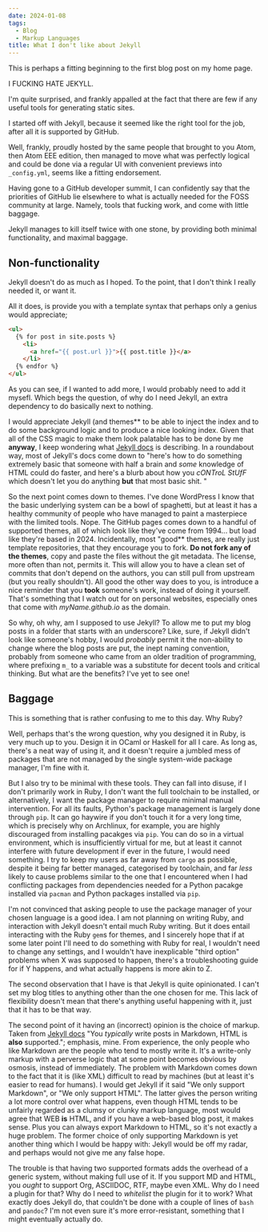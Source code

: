 ```yaml
---
date: 2024-01-08
tags:
  - Blog
  - Markup Languages
title: What I don't like about Jekyll
---
```


This is perhaps a fitting beginning to the first blog post on my home page.

I FUCKING HATE JEKYLL.

I'm quite surprised, and frankly appalled at the fact that there are few if any useful tools for generating static sites.

I started off with Jekyll, because it seemed like the right tool for the job, after all it is supported by GitHub.

Well, frankly, proudly hosted by the same people that brought to you Atom, then Atom EEE edition, then managed to move what was perfectly logical and could be done via a regular UI with convenient previews into `_config.yml`, seems like a fitting endorsement.

Having gone to a GitHub developer summit, I can confidently say that the priorities of GitHub lie elsewhere to what is actually needed for the FOSS community at large. Namely, tools that fucking work, and come with little baggage.

Jekyll manages to kill itself twice with one stone, by providing both minimal functionality, and maximal baggage.

## Non-functionality

Jekyll doesn't do as much as I hoped. To the point, that I don't think I really needed it, or want it.

All it does, is provide you with a template syntax that perhaps only a genius would appreciate;
```html
<ul>
  {% for post in site.posts %}
	<li>
	  <a href="{{ post.url }}">{{ post.title }}</a>
	</li>
  {% endfor %}
</ul>
```

As you can see, if I wanted to add more, I would probably need to add it mysefl. Which begs the question, of why do I need Jekyll, an extra dependency to do basically next to nothing.

I would appreciate Jekyll (and themes** to be able to inject the index and to do some background logic and to produce a nice looking index. Given that all of the CSS magic to make them look palatable has to be done by me **anyway**, I keep wondering what [Jekyll docs](https://jekyllrb.com/docs/posts/) is describing.  In a roundabout way, most of Jekyll's docs come down to "here's how to do something extremely basic that someone with half a brain and *some* knowledge of HTML could do faster, and here's a blurb about how you *cONTroL StUfF* which doesn't let you do anything **but** that most basic shit. "

So the next point comes down to themes. I've done WordPress I know that the basic underlying system can be a bowl of spaghetti, but at least it has a healthy community of people who have managed to paint a masterpiece with the limited tools. Nope. The GitHub pages comes down to a handful of supported themes, all of which look like they've come from 1994... but load like they're based in 2024. Incidentally, most "good** themes, are really just template repositories, that they encourage you to fork. **Do not fork any of the themes**, copy and paste the files without the git metadata. The license, more often than not, permits it. This will allow you to have a clean set of commits that don't depend on the authors, you can still pull from upstream (but you really shouldn't). All good the other way does to you, is introduce a nice reminder that you **took** someone's work, instead of doing it yourself. That's something that I watch out for on personal websites, especially ones that come with *myName.github.io* as the domain.

So why, oh why, am I supposed to use Jekyll? To allow me to put my blog posts in a folder that starts with an underscore? Like, sure, if Jekyll didn't look like someone's hobby, I would *probably* permit it the non-ability to change where the blog posts are put, the inept naming convention, probably from someone who came from an older tradition of programming, where prefixing `m_` to a variable was a substitute for decent tools and critical thinking. But what are the benefits? I've yet to see one!

## Baggage

This is something that is rather confusing to me to this day. Why Ruby?

Well, perhaps that's the wrong question, why you designed it in Ruby, is very much up to you. Design it in OCaml or Haskell for all I care. As long as, there's a neat way of using it, and it doesn't require a jumbled mess of packages that are not managed by the single system-wide package manager, I'm fine with it.

But I also try to be minimal with these tools. They can fall into disuse, if I don't primarily work in Ruby, I don't want the full toolchain to be installed, or alternatively, I want the package manager to require minimal manual intervention. For all its faults, Python's package management is largely done through `pip`. It can go haywire if you don't touch it for a very long time, which is precisely why on Archlinux, for example, you are highly discouraged from installing pacakges via `pip`. You can do so in a virtual environment, which is insufficiently virtual for me, but at least it cannot interfere with future development if ever in the future, I would need something. I try to keep my users as far away from `cargo` as possible, despite it being far better managed, categorised by toolchain, and far *less* likely to cause problems similar to the one that I encountered when I had conflicting packages from dependencies needed for a Python pacakge installed via `pacman` and Python packages installed via `pip`.

I'm not convinced that asking people to use the package manager of your chosen language is a good idea. I am not planning on writing Ruby, and interaction with Jekyll doesn't entail much Ruby writing. But it does entail interacting with the Ruby `gem`s for themes, and I sincerely hope that if at some later point I'll need to do something with Ruby for real, I wouldn't need to change any settings, and I wouldn't have inexplicable "third option" problems when X was supposed to happen, there's a troubleshooting guide for if Y happens, and what actually happens is more akin to Z.

The second observation that I have is that Jekyll is quite opinionated. I can't set my blog titles to anything other than the one chosen for me. This lack of flexibility doesn't mean that there's anything useful happening with it, just that it has to be that way.

The second point of it having an (incorrect) opinion is the choice of markup. Taken from [Jekyll docs](https://jekyllrb.com/docs/posts/) "You *typically* write posts in Markdown, HTML is **also** supported."; emphasis, mine. From experience, the only people who like Markdown are the people who tend to mostly write it. It's a write-only markup with a perverse logic that at some point becomes obvious by osmosis, instead of immediately. The problem with Markdown comes down to the fact that it is (like XML) difficult to read by machines (but at least it's easier to read for humans). I would get Jekyll if it said "We only support Markdown", or "We only support HTML". The latter gives the person writing a lot more control over what happens, even though HTML tends to be unfairly regarded as a clumsy or clunky markup language, most would agree that WEB **is** HTML, and if you have a web-based blog post, it makes sense. Plus you can always export Markdown to HTML, so it's not exactly a huge problem.  The former choice of only supporting Markdown is yet another thing which I would be happy with: Jekyll would be off my radar, and perhaps would not give me any false hope.

The trouble is that having two supported formats adds the overhead of a generic system, without making full use of it. If you support MD and HTML, you *ought* to support Org, ASCIIDOC, RTF, maybe even XML. Why do I need a plugin for that? Why do I need to *whitelist* the plugin for it to work? What exactly does Jekyll do, that couldn't be done with a couple of lines of `bash` and `pandoc`? I'm not even sure it's more error-resistant, something that I might eventually actually do.
